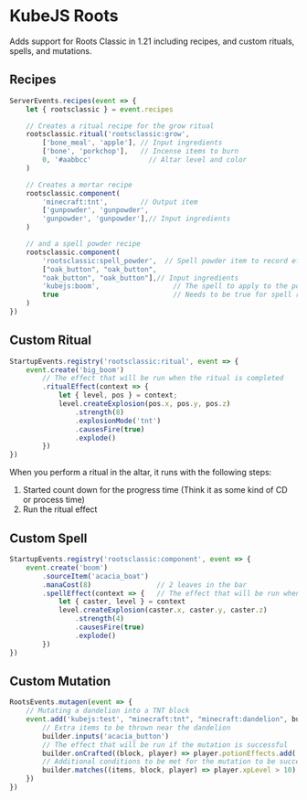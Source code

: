 # KubeJS Roots

Adds support for Roots Classic in 1.21 including recipes, and custom rituals, spells, and mutations.

## Recipes

```javascript
ServerEvents.recipes(event => {
    let { rootsclassic } = event.recipes

    // Creates a ritual recipe for the grow ritual
    rootsclassic.ritual('rootsclassic:grow',
        ['bone_meal', 'apple'], // Input ingredients
        ['bone', 'porkchop'],   // Incense items to burn
        0, '#aabbcc'              // Altar level and color
    )

    // Creates a mortar recipe
    rootsclassic.component(
        'minecraft:tnt',        // Output item
        ['gunpowder', 'gunpowder', 
        'gunpowder', 'gunpowder'],// Input ingredients
    )

    // and a spell powder recipe
    rootsclassic.component(
        'rootsclassic:spell_powder',  // Spell powder item to record effect data
        ["oak_button", "oak_button", 
        "oak_button", "oak_button"],// Input ingredients
        'kubejs:boom',                  // The spell to apply to the powder
        true                            // Needs to be true for spell recipes
    )
})
```

## Custom Ritual

```javascript
StartupEvents.registry('rootsclassic:ritual', event => {
    event.create('big_boom')
        // The effect that will be run when the ritual is completed
        .ritualEffect(context => {
            let { level, pos } = context;
            level.createExplosion(pos.x, pos.y, pos.z)
                .strength(8)
                .explosionMode('tnt')
                .causesFire(true)
                .explode()
        })
})
```

When you perform a ritual in the altar, it runs with the following steps:

1. Started count down for the progress time (Think it as some kind of CD or process time)
2. Run the ritual effect

## Custom Spell

```javascript
StartupEvents.registry('rootsclassic:component', event => {
    event.create('boom')
        .sourceItem('acacia_boat')
        .manaCost(8)                // 2 leaves in the bar
        .spellEffect(context => {   // The effect that will be run when the spell is cast
            let { caster, level } = context
            level.createExplosion(caster.x, caster.y, caster.z)
                .strength(4)
                .causesFire(true)
                .explode()
        })
})
```

## Custom Mutation

```javascript
RootsEvents.mutagen(event => {
    // Mutating a dandelion into a TNT block
    event.add('kubejs:test', "minecraft:tnt", "minecraft:dandelion", builder => {
        // Extra items to be thrown near the dandelion
        builder.inputs('acacia_button')
        // The effect that will be run if the mutation is successful
        builder.onCrafted((block, player) => player.potionEffects.add('regeneration', 1000, 0))
        // Additional conditions to be met for the mutation to be successful
        builder.matches((items, block, player) => player.xpLevel > 10)
    })
})
```

